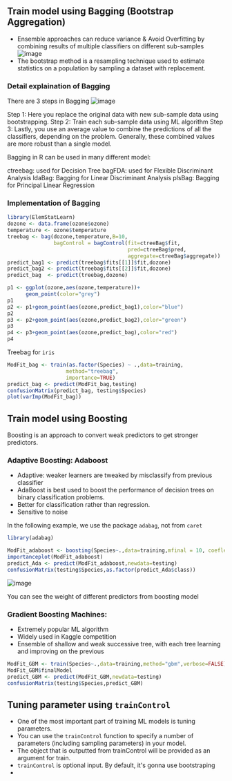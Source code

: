 
## Train model using Bagging (Bootstrap Aggregation)
- Ensemble approaches can reduce variance & Avoid Overfitting by combining results of multiple classifiers on different sub-samples
![image](https://user-images.githubusercontent.com/43855029/114235479-417ad580-994e-11eb-806b-2f73996f864d.png)
- The bootstrap method is a resampling technique used to estimate statistics on a population by sampling a dataset with replacement.

### Detail explaination of Bagging
There are 3 steps in Bagging
![image](https://user-images.githubusercontent.com/43855029/114235631-74bd6480-994e-11eb-84d0-3b0378860294.png)

Step 1: Here you replace the original data with new sub-sample data using bootstrapping.
Step 2: Train each sub-sample data using ML algorithm
Step 3: Lastly, you use an average value to combine the predictions of all the classifiers, depending on the problem. Generally, these combined values are more robust than a single model.

Bagging in R can be used in many different model:

ctreebag: used for Decision Tree
bagFDA: used for Flexible Discriminant Analysis
ldaBag: Bagging for Linear Discriminant Analysis
plsBag: Bagging for Principal Linear Regression
### Implementation of Bagging
```r
library(ElemStatLearn)
dozone <- data.frame(ozone$ozone)
temperature <- ozone$temperature
treebag <- bag(dozone,temperature,B=10,
               bagControl = bagControl(fit=ctreeBag$fit,
                                       pred=ctreeBag$pred,
                                       aggregate=ctreeBag$aggregate))
predict_bag1 <- predict(treebag$fits[[1]]$fit,dozone)
predict_bag2 <- predict(treebag$fits[[2]]$fit,dozone)
predict_bag  <- predict(treebag,dozone)

p1 <- ggplot(ozone,aes(ozone,temperature))+
      geom_point(color="grey")
p1
p2 <- p1+geom_point(aes(ozone,predict_bag1),color="blue")
p2
p3 <- p2+geom_point(aes(ozone,predict_bag2),color="green")
p3
p4 <- p3+geom_point(aes(ozone,predict_bag),color="red")
p4
```
Treebag for `iris`
```r
ModFit_bag <- train(as.factor(Species) ~ .,data=training,
                   method="treebag",
                   importance=TRUE)
predict_bag <- predict(ModFit_bag,testing)
confusionMatrix(predict_bag, testing$Species)
plot(varImp(ModFit_bag))
```

## Train model using Boosting
Boosting is an approach to convert weak predictors to get stronger predictors.
### Adaptive Boosting: Adaboost
- Adaptive: weaker learners are tweaked by misclassify from previous classifier
- AdaBoost is best used to boost the performance of decision trees on binary classification problems.
- Better for classification rather than regression.
- Sensitive to noise

In the following example, we use the package `adabag`, not from `caret`

```r
library(adabag)

ModFit_adaboost <- boosting(Species~.,data=training,mfinal = 10, coeflearn = "Breiman")
importanceplot(ModFit_adaboost)
predict_Ada <- predict(ModFit_adaboost,newdata=testing)
confusionMatrix(testing$Species,as.factor(predict_Ada$class))
```
![image](https://user-images.githubusercontent.com/43855029/114237033-77b95480-9950-11eb-854d-fe4ae34dd2e1.png)

You can see the weight of different predictors from boosting model

### Gradient Boosting Machines: 
- Extremely popular ML algorithm
- Widely used in Kaggle competition
- Ensemble of shallow and weak successive tree, with each tree learning and improving on the previous

```r
ModFit_GBM <- train(Species~.,data=training,method="gbm",verbose=FALSE)
ModFit_GBM$finalModel
predict_GBM <- predict(ModFit_GBM,newdata=testing)
confusionMatrix(testing$Species,predict_GBM)
```




## Tuning parameter using `trainControl`
- One of the most important part of training ML models is tuning parameters. 
- You can use the `trainControl` function to specify a number of parameters (including sampling parameters) in your model. 
- The object that is outputted from trainControl will be provided as an argument for train.
- `trainControl` is optional input. By default, it's gonna use bootstraping
- 
